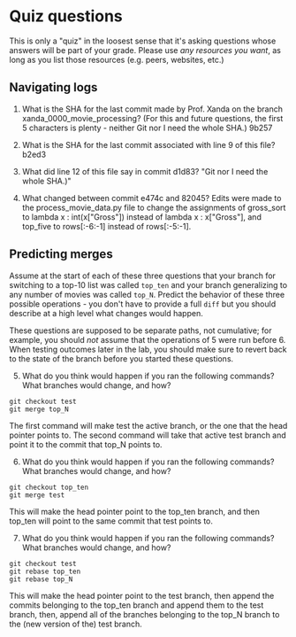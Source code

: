 # Quiz questions

This is only a "quiz" in the loosest sense that it's asking questions whose
answers will be part of your grade. Please use *any resources you want*, as
long as you list those resources (e.g. peers, websites, etc.)

## Navigating logs

1. What is the SHA for the last commit made by Prof. Xanda on the branch
xanda_0000_movie_processing?
(For this and future questions, the first 5 characters is plenty - neither
Git nor I need the whole SHA.)
9b257

2. What is the SHA for the last commit associated with line 9 of this file?
b2ed3

3. What did line 12 of this file say in commit d1d83?
"Git nor I need the whole SHA.)"

4. What changed between commit e474c and 82045?
Edits were made to the process_movie_data.py file to change the assignments of gross_sort to lambda x : int(x["Gross"]) instead of lambda x : x["Gross"], and top_five to rows[:-6:-1] instead of rows[:-5:-1].

## Predicting merges

Assume at the start of each of these three questions that your
branch for switching to a top-10 list was called `top_ten`
and your branch generalizing to any number of movies was called `top_N`.
Predict the behavior of these three possible operations - you don't
have to provide a full `diff` but you should describe at a high level
what changes would happen.

These questions are supposed to be separate paths, not cumulative;
for example, you should *not* assume that the operations of 5 were run
before 6. When testing outcomes later in the lab, you should make sure to
revert back to the state of the branch before you started these questions.

5. What do you think would happen if you ran the following commands?
What branches would change, and how?
```
git checkout test
git merge top_N
```
The first command will make test the active branch, or the one that the head pointer points to. 
The second command will take that active test branch and point it to the commit that top_N points to.

6. What do you think would happen if you ran the following commands?
What branches would change, and how?
```
git checkout top_ten
git merge test
```
This will make the head pointer point to the top_ten branch, and then top_ten will point to the same commit that test points to.

7. What do you think would happen if you ran the following commands?
What branches would change, and how?
```
git checkout test
git rebase top_ten
git rebase top_N
```
This will make the head pointer point to the test branch, then append the commits belonging to the top_ten branch and append them to the test branch, then, append all of the branches belonging to the top_N branch to the (new version of the) test branch.